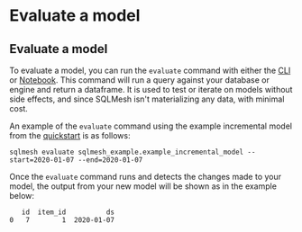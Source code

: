 # Evaluate a model

## Evaluate a model

To evaluate a model, you can run the `evaluate` command with either the [CLI](../reference/cli.md) or [Notebook](../reference/notebook.md). This command will run a query against your database or engine and return a dataframe. It is used to test or iterate on models without side effects, and since SQLMesh isn't materializing any data, with minimal cost.

An example of the `evaluate` command using the example incremental model from the [quickstart](../quick_start.md) is as follows:

```
sqlmesh evaluate sqlmesh_example.example_incremental_model --start=2020-01-07 --end=2020-01-07
```

Once the `evaluate` command runs and detects the changes made to your model, the output from your new model will be shown as in the example below:

```
   id  item_id          ds
0   7        1  2020-01-07
```
